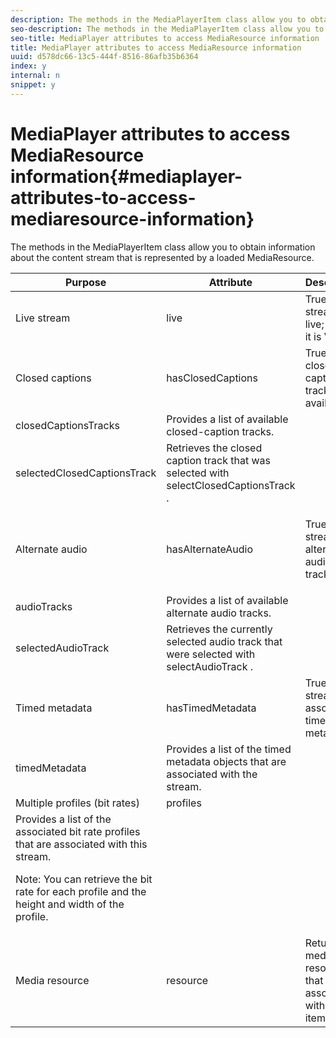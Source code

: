 ```yaml
---
description: The methods in the MediaPlayerItem class allow you to obtain information about the content stream that is represented by a loaded MediaResource.
seo-description: The methods in the MediaPlayerItem class allow you to obtain information about the content stream that is represented by a loaded MediaResource.
seo-title: MediaPlayer attributes to access MediaResource information
title: MediaPlayer attributes to access MediaResource information
uuid: d578dc66-13c5-444f-8516-86afb35b6364
index: y
internal: n
snippet: y
---
```


# MediaPlayer attributes to access MediaResource information{#mediaplayer-attributes-to-access-mediaresource-information}

The methods in the MediaPlayerItem class allow you to obtain information about the content stream that is represented by a loaded MediaResource.

<table frame="all" colsep="1" rowsep="1" id="table_46225307CA5B4BB1869576E0B9141E38"> 
 <thead> 
  <tr rowsep="1"> 
   <th colname="1" class="entry"> Purpose </th> 
   <th colname="2" class="entry"> Attribute </th> 
   <th colname="3" class="entry"> Description </th> 
  </tr> 
 </thead>
 <tbody> 
  <tr rowsep="1"> 
   <td colname="1"> Live stream </td> 
   <td colname="2"> <span class="codeph"> live </span> </td> 
   <td colname="3"> True if the stream is live; false if it is VOD. </td> 
  </tr> 
  <tr rowsep="1"> 
   <td colname="1" morerows="2"> Closed captions </td> 
   <td colname="2"> <span class="codeph"> hasClosedCaptions </span> </td> 
   <td colname="3"> True if closed-caption tracks are available. </td> 
  </tr> 
  <tr rowsep="1"> 
   <td colname="2"> <span class="codeph"> closedCaptionsTracks </span> </td> 
   <td colname="3"> Provides a list of available closed-caption tracks. </td> 
  </tr> 
  <tr rowsep="1"> 
   <td colname="2"> <span class="codeph"> selectedClosedCaptionsTrack </span> </td> 
   <td colname="3"> Retrieves the closed caption track that was selected with <span class="codeph"> selectClosedCaptionsTrack </span>. </td> 
  </tr> 
  <tr rowsep="1"> 
   <td colname="1" morerows="2"> Alternate audio </td> 
   <td colname="2"> <span class="codeph"> hasAlternateAudio </span> </td> 
   <td colname="3"> <p>True if the stream has alternate audio tracks. </p> </td> 
  </tr> 
  <tr rowsep="1"> 
   <td colname="2"> <span class="codeph"> audioTracks </span> </td> 
   <td colname="3"> Provides a list of available alternate audio tracks. </td> 
  </tr> 
  <tr rowsep="1"> 
   <td colname="2"> <span class="codeph"> selectedAudioTrack </span> </td> 
   <td colname="3"> 
    <ph>
      Retrieves the currently selected audio track that were selected with 
     <span class="codeph"> selectAudioTrack </span>. 
    </ph> </td> 
  </tr> 
  <tr rowsep="1"> 
   <td colname="1" morerows="1"> Timed metadata </td> 
   <td colname="2"> <span class="codeph"> hasTimedMetadata </span> </td> 
   <td colname="3"> True if the stream has associated timed metadata. </td> 
  </tr> 
  <tr rowsep="1"> 
   <td colname="2"> <span class="codeph"> timedMetadata </span> </td> 
   <td colname="3"> Provides a list of the timed metadata objects that are associated with the stream. </td> 
  </tr> 
  <tr rowsep="1"> 
   <td colname="1" morerows="1"> Multiple profiles (bit rates) </td> 
   <td colname="2" morerows="1"> <span class="codeph"> profiles </span> </td> 
   <td colname="3"> </td> 
  </tr> 
  <tr rowsep="1"> 
   <td colname="3"> Provides a list of the associated bit rate profiles that are associated with this stream. <p>Note:  You can retrieve the bit rate for each profile and the height and width of the profile. </p> </td> 
  </tr> 
  <tr rowsep="1"> 
   <td colname="1"> Media resource </td> 
   <td colname="2"> <span class="codeph"> resource </span> </td> 
   <td colname="3"> Returns the media resource that is associated with this item. </td> 
  </tr> 
 </tbody> 
</table>

